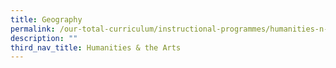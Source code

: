 ```yaml
---
title: Geography
permalink: /our-total-curriculum/instructional-programmes/humanities-n-the-arts/geography
description: ""
third_nav_title: Humanities & the Arts
---
```

